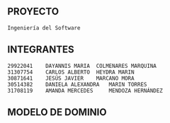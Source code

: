 ## PROYECTO
    Ingeniería del Software

## INTEGRANTES
    29922041	DAYANNIS MARIA	COLMENARES MARQUINA
    31307754	CARLOS ALBERTO	HEYDRA MARIN
    30871641	JESÚS JAVIER	MARCANO MORA
    30514382	DANIELA ALEXANDRA	MARIN TORRES
    31708119	AMANDA MERCEDES 	MENDOZA HERNÁNDEZ 

## MODELO DE DOMINIO

